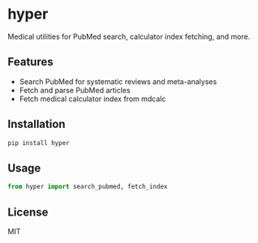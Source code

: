 # hyper

Medical utilities for PubMed search, calculator index fetching, and more.

## Features

- Search PubMed for systematic reviews and meta-analyses
- Fetch and parse PubMed articles
- Fetch medical calculator index from mdcalc

## Installation

```bash
pip install hyper
```

## Usage

```python
from hyper import search_pubmed, fetch_index
```

## License

MIT

